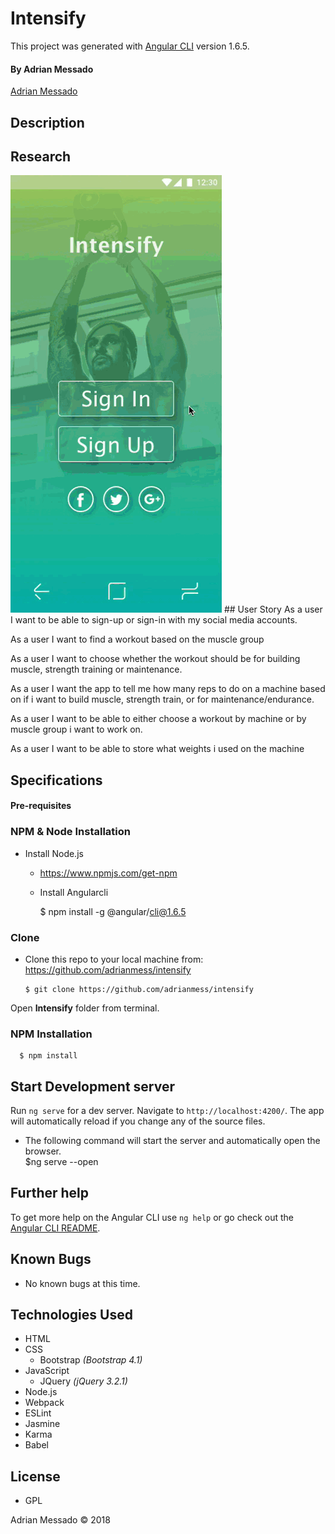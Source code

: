 # Intensify

This project was generated with [Angular CLI](https://github.com/angular/angular-cli) version 1.6.5.

#### By Adrian Messado
[Adrian Messado](https://github.com/adrianmess)

## Description


## Research


<img src="/src/assets/img/github/small-preview.gif">
## User Story
As a user I want to be able to sign-up or sign-in with my social media accounts.

As a user I want to find a workout based on the muscle group

As a user I want to choose whether the workout should be for building muscle, strength training or maintenance.

As a user I want the app to tell me how many reps to do on a machine based on if i want to build muscle, strength train, or for maintenance/endurance.

As a user I want to be able to either choose a workout by machine or by muscle group i want to work on.

As a user I want to be able to store what weights i used on the machine

## Specifications

<!-- ## Setup/Installation Requirements
* To view project code, _clone repository from_
* To view project, _open in web browser_
  *  https://adrianmess.github.io/intensify -->


#### Pre-requisites

### NPM & Node Installation
* Install Node.js
  * https://www.npmjs.com/get-npm


  * Install Angularcli

      $ npm install -g @angular/cli@1.6.5


### Clone
  * Clone this repo to your local machine from: https://github.com/adrianmess/intensify

        $ git clone https://github.com/adrianmess/intensify

Open **Intensify** folder from terminal.


### NPM Installation
      $ npm install

## Start Development server

Run `ng serve` for a dev server. Navigate to `http://localhost:4200/`. The app will automatically reload if you change any of the source files.

* The following command will start the server and automatically open the browser.      
      $ng serve --open

## Further help

To get more help on the Angular CLI use `ng help` or go check out the [Angular CLI README](https://github.com/angular/angular-cli/blob/master/README.md).

## Known Bugs
  * No known bugs at this time.


## Technologies Used

* HTML
* CSS
  * Bootstrap _(Bootstrap 4.1)_
* JavaScript
  * JQuery _(jQuery 3.2.1)_
* Node.js
* Webpack
* ESLint
* Jasmine
* Karma
* Babel

## License

* GPL

Adrian Messado © 2018

<link rel="stylesheet"  href="https://cdnjs.cloudflare.com/ajax/libs/github-markdown-css/2.10.0/github-markdown.css"><style>


.flex-container {
  display: flex;
}

</style>
